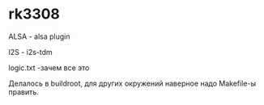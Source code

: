 # rk3308
ALSA - alsa plugin

I2S - i2s-tdm

logic.txt -зачем все это

Делалось в buildroot, для других окружений наверное надо Makefile-ы править.
